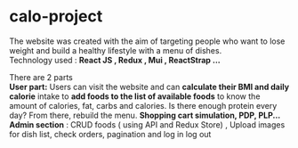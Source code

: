 # calo-project
The website was created with the aim of targeting people who want to lose weight and build a healthy lifestyle with a menu of dishes.<br>
Technology used : <b>React JS , Redux , Mui , ReactStrap ...</b>

There are 2 parts <br>
<b>User part:</b> Users can visit the website and can <b>calculate their BMI and daily calorie</b> intake to <b>add foods to the list of available foods</b> to know the amount of calories, fat, carbs and calories. Is there enough protein every day? From there, rebuild the menu. <b>Shopping cart simulation, PDP, PLP...</b><br>
<b>Admin section</b> : CRUD foods ( using API and Redux Store) , Upload images for dish list, check orders, pagination and log in log out
